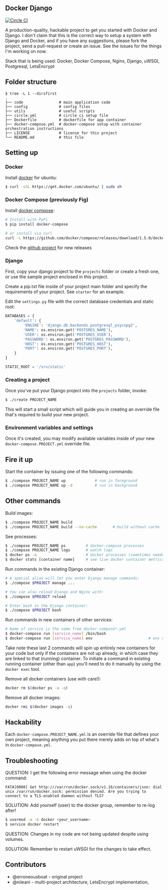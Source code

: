 Docker Django
-------------

[![Circle CI](https://circleci.com/gh/niieani/docker-django.svg?style=shield)](https://circleci.com/gh/niieani/docker-django)

A production-quality, hackable project to get you started with Docker and Django. 
I don't claim that this is the correct way to setup a system with Django and Docker, 
and if you have any suggestions, please fork the project, send a pull-request or create an issue.
See the issues for the things I'm working on now.

Stack that is being used: Docker, Docker Compose, Nginx, Django, uWSGI, Postgresql, LetsEncrypt

## Folder structure

```
$ tree -L 1 --dirsfirst
.
├── code                # main application code
├── config              # config files
├── utils               # useful scripts
├── circle.yml          # circle ci setup file
├── Dockerfile          # dockerfile for app container
├── docker-compose.yml  # docker-compose setup with container orchestration instructions
├── LICENSE             # license for this project
└── README.md           # this file

```

## Setting up

### Docker
Install [docker](https://docker.io) for ubuntu:

```bash
$ curl -sSL https://get.docker.com/ubuntu/ | sudo sh
```

### Docker Compose (previously Fig)
Install [docker compose](https://github.com/docker/compose):

```bash
# Install with PyPi
$ pip install docker-compose

# or install via curl
curl -L https://github.com/docker/compose/releases/download/1.5.0/docker-compose-`uname -s`-`uname -m` > /usr/local/bin/docker-compose; chmod +x /usr/local/bin/docker-compose
```

Check the [github project](https://github.com/docker/docker-compose/releases) for new releases

### Django

First, copy your django project to the `projects` folder or create a fresh one,
or use the sample project enclosed in this project.

Create a pip.txt file inside of your project main folder and specify the requirements of your project.
See `starter` for an example.

Edit the `settings.py` file with the correct database credentials and static root:

```python
DATABASES = {
    'default': {
        'ENGINE': 'django.db.backends.postgresql_psycopg2',
        'NAME': os.environ.get('POSTGRES_NAME'),
        'USER': os.environ.get('POSTGRES_USER'),
        'PASSWORD': os.environ.get('POSTGRES_PASSWORD'),
        'HOST': os.environ.get('POSTGRES_HOST'),
        'PORT': os.environ.get('POSTGRES_PORT'),
    }
}

STATIC_ROOT = '/srv/static'
```

### Creating a project

Once you've put your Django project into the `projects` folder, invoke:
```bash
$ ./create PROJECT_NAME
```

This will start a small script which will guide you in creating an override file that's required to build your new project.

### Environment variables and settings
Once it's created, you may modify available variables inside of your new `docker-compose.PROJECT.yml` override file.

## Fire it up
Start the container by issuing one of the following commands:
```bash
$ ./compose PROJECT_NAME up             # run in foreground
$ ./compose PROJECT_NAME up -d          # run in background
```

## Other commands
Build images:
```bash
$ ./compose PROJECT_NAME build
$ ./compose PROJECT_NAME build --no-cache       # build without cache
```

See processes:
```bash
$ ./compose PROJECT_NAME ps         # docker-compose processes
$ ./compose PROJECT_NAME logs       # watch logs
$ docker ps -a                      # docker processes (sometimes needed)
$ docker stats [container name]     # see live docker container metrics
```

Run commands in the existing Django container:

```bash
# A special alias will let you enter Django manage commands:
$ ./compose $PROJECT manage ...

# You can also reload Django and Nginx with:
$ ./compose $PROJECT reload

# Enter bash in the Django container:
$ ./compose $PROJECT bash
```

Run commands in new containers of other services:
```bash
# Name of service is the name from docker-compose*.yml
$ docker-compose run [service_name] /bin/bash
$ docker-compose run [service_name] env                         # env vars
```

Take note these last 2 commands will spin up entirely new containers for your code
but only if the containers are not up already, in which case they are linked
to that (running) container. To initiate a command in existing running
container (other than `app`) you'll need to do it manually by using the `docker exec` tool.

Remove all docker containers (use with care!):
```bash
docker rm $(docker ps -a -q)
```

Remove all docker images:
```bash
docker rmi $(docker images -q)
``` 

## Hackability
Each `docker-compose.PROJECT_NAME.yml` is an override file that defines your own project, meaning anything you put there merely adds on top of what's in `docker-compose.yml`.

## Troubleshooting
QUESTION: I get the following error message when using the docker command:

```
FATA[0000] Get http:///var/run/docker.sock/v1.16/containers/json: dial unix /var/run/docker.sock: permission denied. Are you trying to connect to a TLS-enabled daemon without TLS? 

```

SOLUTION: Add yourself (user) to the docker group, remember to re-log after!

```bash
$ usermod -a -G docker <your_username>
$ service docker restart
```

QUESTION: Changes in my code are not being updated despite using volumes.

SOLUTION: Remember to restart uWSGI for the changes to take effect.

## Contributors

 - @erroneousboat - original project
 - @niieani - multi-project architecture, LetsEncrypt implementation, 